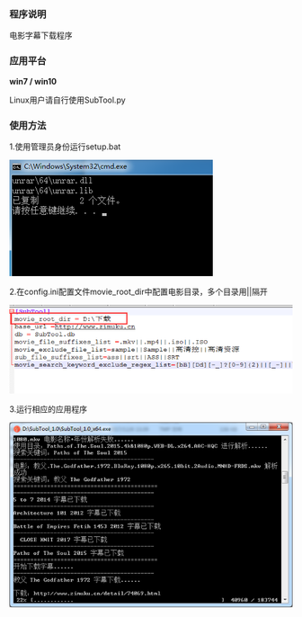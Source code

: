 ### 程序说明 ###
电影字幕下载程序

### 应用平台   
**win7 / win10**

Linux用户请自行使用SubTool.py

### 使用方法 

1.使用管理员身份运行setup.bat

![image](https://raw.githubusercontent.com/backtracker/SubTool/master/image/bat.png)

2.在config.ini配置文件movie_root_dir中配置电影目录，多个目录用||隔开

![image](https://raw.githubusercontent.com/backtracker/SubTool/master/image/config.png)

3.运行相应的应用程序

![image](https://raw.githubusercontent.com/backtracker/SubTool/master/image/subtool2.png)



